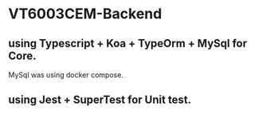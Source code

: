 # VT6003CEM-Backend
## using Typescript + Koa + TypeOrm + MySql for Core.
MySql was using docker compose.
## using Jest + SuperTest for Unit test.